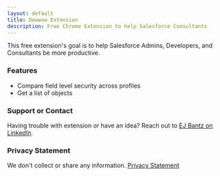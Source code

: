 ```yaml
---
layout: default
title: Dewwow Extension
description: Free Chrome Extension to help Salesforce Consultants
---
```


This free extension's goal is to help Salesforce Admins, Developers, and Consultants be more productive. 

### Features

- Compare field level security across profiles
- Get a list of objects

### Support or Contact

Having trouble with extension or have an idea? Reach out to [EJ Bantz on LinkedIn](https://www.linkedin.com/in/ejbantz/).

### Privacy Statement
We don't collect or share any information.  [Privacy Statement](https://ejbantz.github.io/dewwowext/privacy)
